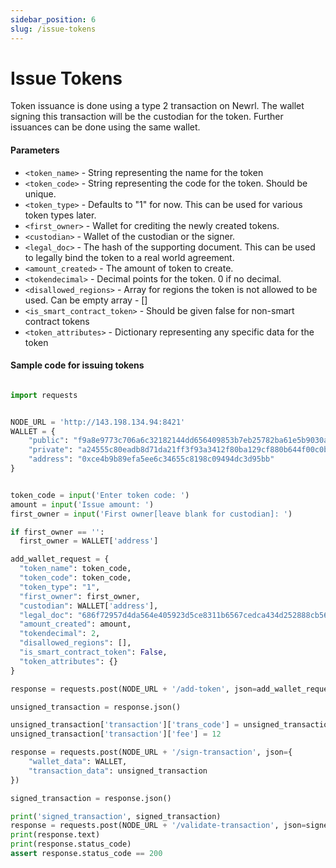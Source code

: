 ```yaml
---
sidebar_position: 6
slug: /issue-tokens
---
```



# Issue Tokens

Token issuance is done using a type 2 transaction on Newrl. The wallet signing this transaction will be the custodian
for the token. Further issuances can be done using the same wallet.

#### Parameters

- `<token_name>` - String representing the name for the token
- `<token_code>` - String representing the code for the token. Should be unique.
- `<token_type>` - Defaults to "1" for now. This can be used for various token types later.
- `<first_owner>` - Wallet for crediting the newly created tokens.
- `<custodian>` - Wallet of the custodian or the signer.
- `<legal_doc>` - The hash of the supporting document. This can be used to legally bind the token to a real world agreement.
- `<amount_created>` - The amount of token to create.
- `<tokendecimal>` - Decimal points for the token. 0 if no decimal.
- `<disallowed_regions>` - Array for regions the token is not allowed to be used. Can be empty array - []
- `<is_smart_contract_token>` - Should be given false for non-smart contract tokens
- `<token_attributes>` - Dictionary representing any specific data for the token

#### Sample code for issuing tokens
```python

import requests


NODE_URL = 'http://143.198.134.94:8421'
WALLET = {
    "public": "f9a8e9773c706a6c32182144dd656409853b7eb25782ba61e5b9030ae19baf63fea3672464496e8ac4ac7046bedcbe7ae9f1d20481fcbceefc22afdfbf14ee27",
    "private": "a24555c80eadb8d71da21ff3f93a3412f80ba129cf880b644f00c0b61120b23b",
    "address": "0xce4b9b89efa5ee6c34655c8198c09494dc3d95bb"
}


token_code = input('Enter token code: ')
amount = input('Issue amount: ')
first_owner = input('First owner[leave blank for custodian]: ')

if first_owner == '':
  first_owner = WALLET['address']

add_wallet_request = {
  "token_name": token_code,
  "token_code": token_code,
  "token_type": "1",
  "first_owner": first_owner,
  "custodian": WALLET['address'],
  "legal_doc": "686f72957d4da564e405923d5ce8311b6567cedca434d252888cb566a5b4c401",
  "amount_created": amount,
  "tokendecimal": 2,
  "disallowed_regions": [],
  "is_smart_contract_token": False,
  "token_attributes": {}
}

response = requests.post(NODE_URL + '/add-token', json=add_wallet_request)

unsigned_transaction = response.json()

unsigned_transaction['transaction']['trans_code'] = unsigned_transaction['transaction']['trans_code'] + '1'
unsigned_transaction['transaction']['fee'] = 12

response = requests.post(NODE_URL + '/sign-transaction', json={
    "wallet_data": WALLET,
    "transaction_data": unsigned_transaction
})

signed_transaction = response.json()

print('signed_transaction', signed_transaction)
response = requests.post(NODE_URL + '/validate-transaction', json=signed_transaction)
print(response.text)
print(response.status_code)
assert response.status_code == 200

```
